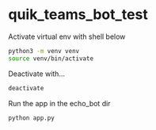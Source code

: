 # quik_teams_bot_test
Activate virtual env with shell below
```sh
python3 -m venv venv
source venv/bin/activate
```
Deactivate with...
```sh
deactivate
```

Run the app in the echo_bot dir
```sh
python app.py
```
